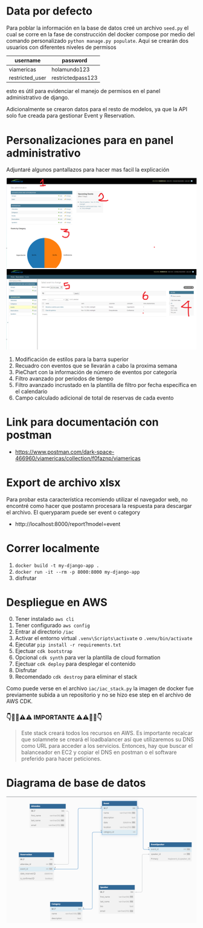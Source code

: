 # Data por defecto

Para poblar la información en la base de datos creé un archivo `seed.py` el cual se corre en la fase de construcción del docker compose por medio del comando personalizado `python manage.py populate`. Aqui se crearán dos usuarios con diferentes niveles de permisos

| username        | password          |
| --------------- | ----------------- |
| viamericas      | holamundo123      |
| restricted_user | restrictedpass123 |

esto es útil para evidenciar el manejo de permisos en el panel administrativo de django.

Adicionalmente se crearon datos para el resto de modelos, ya que la API solo fue creada para gestionar Event y Reservation.

# Personalizaciones para en panel administrativo

Adjuntaré algunos pantallazos para hacer mas facil la explicación

![image_0](image_0.png)
![image_1](image_1.png)

1. Modificación de estilos para la barra superior
2. Recuadro con eventos que se llevarán a cabo la proxima semana
3. PieChart con la información de número de eventos por categoría
4. Filtro avanzado por periodos de tiempo
5. Filtro avanzado incrustado en la plantilla de filtro por fecha específica en el calendario
6. Campo calculado adicional de total de reservas de cada evento

# Link para documentación con postman

- https://www.postman.com/dark-space-466960/viamericas/collection/f0faznp/viamericas

# Export de archivo xlsx

Para probar esta característica recomiendo utilizar el navegador web, no encontré como hacer que postamn procesara la respuesta para descargar el archivo. El queryparam puede ser event o category

- http://localhost:8000/report?model=event

# Correr localmente

1. `docker build -t my-django-app .`
2. `docker run -it --rm -p 8000:8000 my-django-app`
3. disfrutar

# Despliegue en AWS

0. Tener instalado `aws cli`
1. Tener configurado `aws config`
2. Entrar al directorio `/iac`
3. Activar el entorno virtual `.venv\Scripts\activate` o `.venv/bin/activate`
4. Ejecutar `pip install -r requirements.txt`
5. Ejectuar `cdk bootstrap`
6. Opcional `cdk synth` para ver la plantilla de cloud formation
7. Ejectuar `cdk deploy` para desplegar el contenido
8. Disfrutar
9. Recomendado `cdk destroy` para eliminar el stack

Como puede verse en el archivo `iac/iac_stack.py` la imagen de docker fue previamente subida a un repositorio y no se hizo ese step en el archivo de AWS CDK.

### 👇🚨🚨⚠️⚠️ IMPORTANTE ⚠️⚠️🚨🚨👇

> Este stack creará todos los recursos en AWS. Es importante recalcar que solamnete se creará el loadbalancer así que utilizaremos su DNS como URL para acceder a los servicios. Entonces, hay que buscar el balanceador en EC2 y copiar el DNS en postman o el software preferido para hacer peticiones.


# Diagrama de base de datos

![database](database.png)